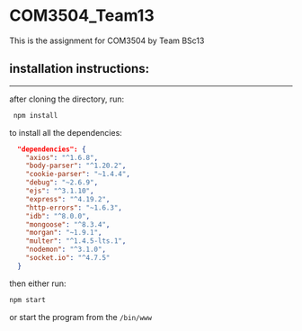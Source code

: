 # COM3504_Team13

This is the assignment for COM3504 by Team BSc13

## installation instructions: 
----

after cloning the directory, run:

```js
 npm install
 ```
to install all the dependencies:

```json
  "dependencies": {
    "axios": "^1.6.8",
    "body-parser": "^1.20.2",
    "cookie-parser": "~1.4.4",
    "debug": "~2.6.9",
    "ejs": "^3.1.10",
    "express": "^4.19.2",
    "http-errors": "~1.6.3",
    "idb": "^8.0.0",
    "mongoose": "^8.3.4",
    "morgan": "~1.9.1",
    "multer": "^1.4.5-lts.1",
    "nodemon": "^3.1.0",
    "socket.io": "^4.7.5"
  }
```

then either run:

```js
npm start
```

or start the program from the `/bin/www`








<!-- #idb new (remember to ref) -->